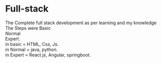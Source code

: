 # Full-stack
The Complete full stack development as per learning and my knowledge 
The Steps were Basic</br>
               Normal</br>
               Expert.</br>
in basic = HTML, Css, Js.</br>
in Normal = java, python.</br>
in Expert = React.js, Angular, springboot.</br>
